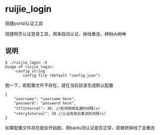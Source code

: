 # ruijie_login

锐捷portal认证工具

锐捷网页认证登录工具，用来自动认证，掉线重连，~~挤别人的号~~

## 说明


```
$ ./ruijie_login -h
Usage of ruijie_login:
    -config string
        config file (default "config.json")
```

跑一下，若配置文件不存在，就在当前目录生成默认配置

```
{
	"username": "username here",
	"password": "password here",
	"ttlInterval": 30, //检测网络连通的间隔(s)
	"retryInterval": 30 //认证失败后重试的间隔(s)
}
```

如果配置文件存在就会开始跑，用baidu测认证是否正常，若被挤掉线了会重连